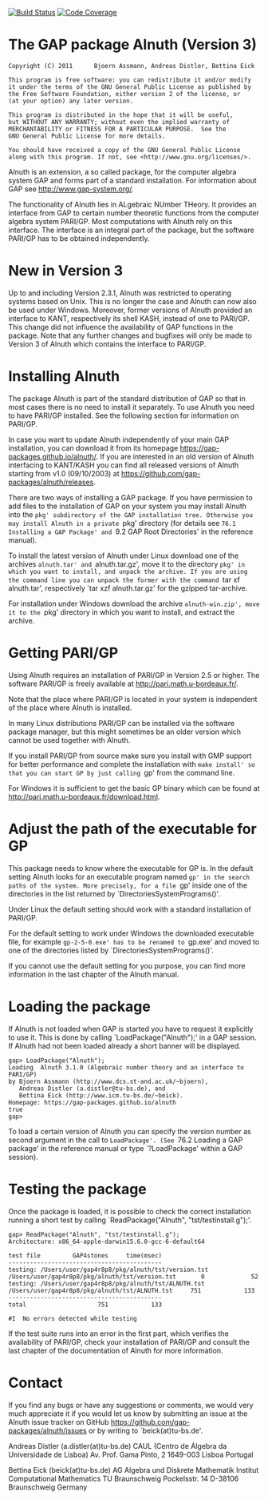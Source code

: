 [![Build Status](https://travis-ci.org/gap-packages/alnuth.svg?branch=master)](https://travis-ci.org/gap-packages/alnuth)
[![Code Coverage](https://codecov.io/github/gap-packages/alnuth/coverage.svg?branch=master&token=)](https://codecov.io/gh/gap-packages/alnuth)

The GAP package Alnuth (Version 3)
==================================

    Copyright (C) 2011      Bjoern Assmann, Andreas Distler, Bettina Eick
    
    This program is free software: you can redistribute it and/or modify
    it under the terms of the GNU General Public License as published by
    the Free Software Foundation, either version 2 of the license, or
    (at your option) any later version.
    
    This program is distributed in the hope that it will be useful,
    but WITHOUT ANY WARRANTY; without even the implied warranty of
    MERCHANTABILITY or FITNESS FOR A PARTICULAR PURPOSE.  See the
    GNU General Public License for more details.
    
    You should have received a copy of the GNU General Public License
    along with this program. If not, see <http://www.gnu.org/licenses/>.


Alnuth is an extension, a so called package, for the computer algebra system
GAP and forms part of a standard installation. For information about GAP see
<http://www.gap-system.org/>.

The functionality of Alnuth lies in ALgebraic NUmber THeory. It provides an
interface from GAP to certain number theoretic functions from the computer
algebra system PARI/GP. Most computations with Alnuth rely on this interface.
The interface is an integral part of the package, but the software PARI/GP
has to be obtained independently.


New in Version 3
================

Up to and including Version 2.3.1, Alnuth was restricted to operating systems
based on Unix. This is no longer the case and Alnuth can now also be used
under Windows. Moreover, former versions of Alnuth provided an interface to
KANT, respectively its shell KASH, instead of one to PARI/GP. This change did
not influence the availability of GAP functions in the package. Note that any
further changes and bugfixes will only be made to Version 3 of Alnuth which
contains the interface to PARI/GP.


Installing Alnuth
=================

The package Alnuth is part of the standard distribution of GAP so that in most
cases there is no need to install it separately. To use Alnuth you need to
have PARI/GP installed. See the following section for information on PARI/GP.

In case you want to update Alnuth independently of your main GAP installation,
you can download it from its homepage https://gap-packages.github.io/alnuth/.
If you are interested in an old version of Alnuth interfacing to KANT/KASH
you can find all released versions of Alnuth starting from v1.0 (09/10/2003)
at https://github.com/gap-packages/alnuth/releases.

There are two ways of installing a GAP package. If you have permission to add
files to the installation of GAP on your system you may install Alnuth into
the `pkg' subdirectory of the GAP installation tree. Otherwise you may install
Alnuth in a private `pkg' directory (for details see `76.1 Installing a GAP
Package' and `9.2 GAP Root Directories' in the reference manual).

To install the latest version of Alnuth under Linux download one of the
archives `alnuth.tar' and `alnuth.tar.gz', move it to the directory `pkg' in
which you want to install, and unpack the archive. If you are using the
command line you can unpack the former with the command `tar xf alnuth.tar',
respectively `tar xzf alnuth.tar.gz' for the gzipped tar-archive.

For installation under Windows download the archive `alnuth-win.zip', move it
to the `pkg' directory in which you want to install, and extract the archive.


Getting PARI/GP
===============

Using Alnuth requires an installation of PARI/GP in Version 2.5 or higher. The
software PARI/GP is freely available at <http://pari.math.u-bordeaux.fr/>.

Note that the place where PARI/GP is located in your system is independent of
the place where Alnuth is installed.

In many Linux distributions PARI/GP can be installed via the software package
manager, but this might sometimes be an older version which cannot be used
together with Alnuth.

If you install PARI/GP from source make sure you install with GMP support for
better performance and complete the installation with `make install' so that
you can start GP by just calling `gp' from the command line.

For Windows it is sufficient to get the basic GP binary which can be found at
<http://pari.math.u-bordeaux.fr/download.html>.


Adjust the path of the executable for GP
========================================

This package needs to know where the executable for GP is. In the default
setting Alnuth looks for an executable program named `gp' in the search paths
of the system. More precisely, for a file `gp' inside one of the directories
in the list returned by `DirectoriesSystemPrograms()'.

Under Linux the default setting should work with a standard installation of
PARI/GP.

For the default setting to work under Windows the downloaded executable file,
for example `gp-2-5-0.exe' has to be renamed to `gp.exe' and moved to one of
the directories listed by `DirectoriesSystemPrograms()'.

If you cannot use the default setting for you purpose, you can find more
information in the last chapter of the Alnuth manual.


Loading the package
===================

If Alnuth is not loaded when GAP is started you have to request it explicitly
to use it. This is done by calling `LoadPackage("Alnuth");' in a GAP session.
If Alnuth had not been loaded already a short banner will be displayed.

    gap> LoadPackage("Alnuth");
    Loading  Alnuth 3.1.0 (Algebraic number theory and an interface to PARI/GP)
    by Bjoern Assmann (http://www.dcs.st-and.ac.uk/~bjoern),
       Andreas Distler (a.distler@tu-bs.de), and
       Bettina Eick (http://www.icm.tu-bs.de/~beick).
    Homepage: https://gap-packages.github.io/alnuth
    true
    gap>

To load a certain version of Alnuth you can specify the version number as
second argument in the call to `LoadPackage'. (See `76.2 Loading a GAP
package' in the reference manual or type `?LoadPackage' within a GAP session).


Testing the package
===================

Once the package is loaded, it is possible to check the correct installation
running a short test by calling `ReadPackage("Alnuth", "tst/testinstall.g");'.

    gap> ReadPackage("Alnuth", "tst/testinstall.g");
    Architecture: x86_64-apple-darwin15.6.0-gcc-6-default64
    
    test file         GAP4stones     time(msec)
    -------------------------------------------
    testing: /Users/user/gap4r8p8/pkg/alnuth/tst/version.tst
    /Users/user/gap4r8p8/pkg/alnuth/tst/version.tst       0             52
    testing: /Users/user/gap4r8p8/pkg/alnuth/tst/ALNUTH.tst
    /Users/user/gap4r8p8/pkg/alnuth/tst/ALNUTH.tst     751            133
    -------------------------------------------
    total                    751            133
    
    #I  No errors detected while testing

If the test suite runs into an error in the first part, which verifies the
availability of PARI/GP, check your installation of PARI/GP and consult the
last chapter of the documentation of Alnuth for more information.


Contact
=======

If you find any bugs or have any suggestions or comments, we would very much
appreciate it if you would let us know by submitting an issue at the Alnuth
issue tracker on GitHub <https://github.com/gap-packages/alnuth/issues> or by
writing to `beick(at)tu-bs.de'.

Andreas Distler (a.distler(at)tu-bs.de)
    CAUL (Centro de Álgebra da Universidade de Lisboa)
    Av. Prof. Gama Pinto, 2
    1649-003 Lisboa
    Portugal

Bettina Eick (beick(at)tu-bs.de)
    AG Algebra und Diskrete Mathematik
    Institut Computational Mathematics
    TU Braunschweig
    Pockelsstr. 14
    D-38106 Braunschweig
    Germany
